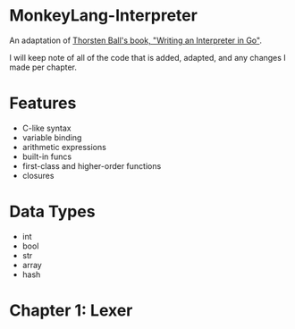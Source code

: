 # MonkeyLang-Interpreter
An adaptation of [Thorsten Ball's book, "Writing an Interpreter in Go"](https://thorstenball.com/books/).

I will keep note of all of the code that is added, adapted, and any changes I made per chapter.

# Features
- C-like syntax
- variable binding
- arithmetic expressions
- built-in funcs
- first-class and higher-order functions
- closures

# Data Types
- int
- bool
- str
- array
- hash

# Chapter 1: Lexer
